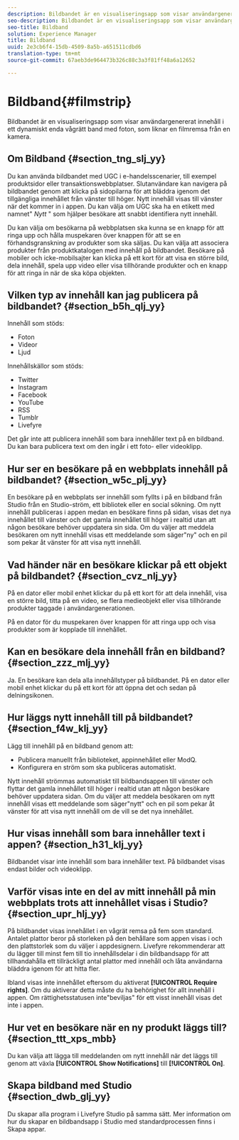 ```yaml
---
description: Bildbandet är en visualiseringsapp som visar användargenererat innehåll i ett dynamiskt enda vågrätt band med foton, som liknar en filmremsa från en kamera.
seo-description: Bildbandet är en visualiseringsapp som visar användargenererat innehåll i ett dynamiskt enda vågrätt band med foton, som liknar en filmremsa från en kamera.
seo-title: Bildband
solution: Experience Manager
title: Bildband
uuid: 2e3cb6f4-15db-4509-8a5b-a651511cdbd6
translation-type: tm+mt
source-git-commit: 67aeb3de964473b326c88c3a3f81ff48a6a12652

---
```



# Bildband{#filmstrip}

Bildbandet är en visualiseringsapp som visar användargenererat innehåll i ett dynamiskt enda vågrätt band med foton, som liknar en filmremsa från en kamera.

## Om Bildband {#section_tng_slj_yy}

Du kan använda bildbandet med UGC i e-handelsscenarier, till exempel produktsidor eller transaktionswebbplatser. Slutanvändare kan navigera på bildbandet genom att klicka på sidopilarna för att bläddra igenom det tillgängliga innehållet från vänster till höger. Nytt innehåll visas till vänster när det kommer in i appen. Du kan välja om UGC ska ha en etikett med namnet&quot; *Nytt* &quot; som hjälper besökare att snabbt identifiera nytt innehåll.

Du kan välja om besökarna på webbplatsen ska kunna se en knapp för att ringa upp och hålla muspekaren över knappen för att se en förhandsgranskning av produkter som ska säljas. Du kan välja att associera produkter från produktkatalogen med innehåll på bildbandet. Besökare på mobiler och icke-mobilsajter kan klicka på ett kort för att visa en större bild, dela innehåll, spela upp video eller visa tillhörande produkter och en knapp för att ringa in när de ska köpa objekten.

## Vilken typ av innehåll kan jag publicera på bildbandet? {#section_b5h_qlj_yy}

Innehåll som stöds:

* Foton
* Videor
* Ljud

Innehållskällor som stöds:

* Twitter
* Instagram
* Facebook
* YouTube
* RSS
* Tumblr
* Livefyre

Det går inte att publicera innehåll som bara innehåller text på en bildband. Du kan bara publicera text om den ingår i ett foto- eller videoklipp.

## Hur ser en besökare på en webbplats innehåll på bildbandet? {#section_w5c_plj_yy}

En besökare på en webbplats ser innehåll som fyllts i på en bildband från Studio från en Studio-ström, ett bibliotek eller en social sökning. Om nytt innehåll publiceras i appen medan en besökare finns på sidan, visas det nya innehållet till vänster och det gamla innehållet till höger i realtid utan att någon besökare behöver uppdatera sin sida. Om du väljer att meddela besökaren om nytt innehåll visas ett meddelande som säger&quot;ny&quot; och en pil som pekar åt vänster för att visa nytt innehåll.

## Vad händer när en besökare klickar på ett objekt på bildbandet? {#section_cvz_nlj_yy}

På en dator eller mobil enhet klickar du på ett kort för att dela innehåll, visa en större bild, titta på en video, se flera medieobjekt eller visa tillhörande produkter taggade i användargenerationen.

På en dator för du muspekaren över knappen för att ringa upp och visa produkter som är kopplade till innehållet.

## Kan en besökare dela innehåll från en bildband? {#section_zzz_mlj_yy}

Ja. En besökare kan dela alla innehållstyper på bildbandet. På en dator eller mobil enhet klickar du på ett kort för att öppna det och sedan på delningsikonen.

## Hur läggs nytt innehåll till på bildbandet? {#section_f4w_klj_yy}

Lägg till innehåll på en bildband genom att:

* Publicera manuellt från biblioteket, appinnehållet eller ModQ.
* Konfigurera en ström som ska publiceras automatiskt.

Nytt innehåll strömmas automatiskt till bildbandsappen till vänster och flyttar det gamla innehållet till höger i realtid utan att någon besökare behöver uppdatera sidan. Om du väljer att meddela besökaren om nytt innehåll visas ett meddelande som säger&quot;nytt&quot; och en pil som pekar åt vänster för att visa nytt innehåll om de vill se det nya innehållet.

## Hur visas innehåll som bara innehåller text i appen? {#section_h31_klj_yy}

Bildbandet visar inte innehåll som bara innehåller text. På bildbandet visas endast bilder och videoklipp.

## Varför visas inte en del av mitt innehåll på min webbplats trots att innehållet visas i Studio? {#section_upr_hlj_yy}

På bildbandet visas innehållet i en vågrät remsa på fem som standard. Antalet plattor beror på storleken på den behållare som appen visas i och den plattstorlek som du väljer i appdesignern. Livefyre rekommenderar att du lägger till minst fem till tio innehållsdelar i din bildbandsapp för att tillhandahålla ett tillräckligt antal plattor med innehåll och låta användarna bläddra igenom för att hitta fler.

Ibland visas inte innehållet eftersom du aktiverat **[!UICONTROL Require rights]**. Om du aktiverar detta måste du ha behörighet för allt innehåll i appen. Om rättighetsstatusen inte&quot;beviljas&quot; för ett visst innehåll visas det inte i appen.

## Hur vet en besökare när en ny produkt läggs till? {#section_ttt_xps_mbb}

Du kan välja att lägga till meddelanden om nytt innehåll när det läggs till genom att växla **[!UICONTROL Show Notifications]** till **[!UICONTROL On]**.

## Skapa bildband med Studio {#section_dwb_glj_yy}

Du skapar alla program i Livefyre Studio på samma sätt. Mer information om hur du skapar en bildbandsapp i Studio med standardprocessen finns i Skapa appar.